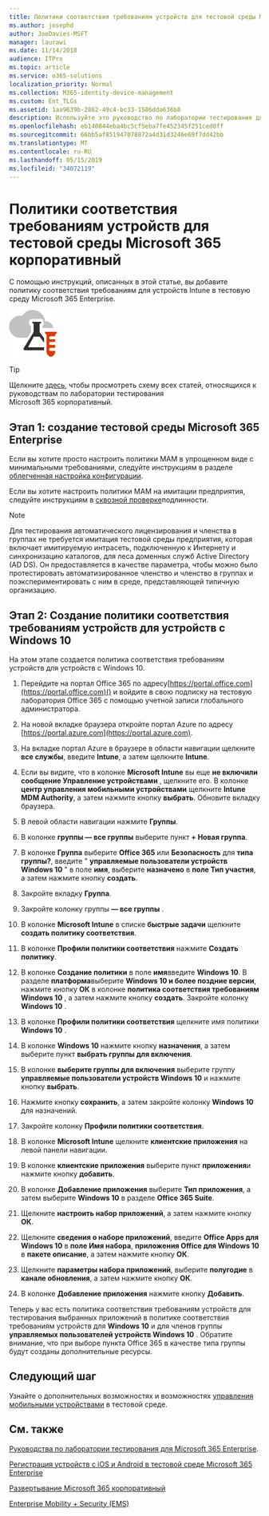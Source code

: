 ```yaml
---
title: Политики соответствия требованиям устройств для тестовой среды Microsoft 365 корпоративный
ms.author: josephd
author: JoeDavies-MSFT
manager: laurawi
ms.date: 11/14/2018
audience: ITPro
ms.topic: article
ms.service: o365-solutions
localization_priority: Normal
ms.collection: M365-identity-device-management
ms.custom: Ent_TLGs
ms.assetid: 1aa9639b-2862-49c4-bc33-1586dda636b8
description: Используйте это руководство по лаборатории тестирования для добавления политик соответствия требованиям к устройствам Intune в тестовую среду Microsoft 365 Enterprise.
ms.openlocfilehash: eb140844eba4bc5cf5eba7fe452345f251ced0ff
ms.sourcegitcommit: 66bb5af851947078872a4d31d3246e69f7dd42bb
ms.translationtype: MT
ms.contentlocale: ru-RU
ms.lasthandoff: 05/15/2019
ms.locfileid: "34072119"
---
```

# <a name="device-compliance-policies-for-your-microsoft-365-enterprise-test-environment"></a>Политики соответствия требованиям устройств для тестовой среды Microsoft 365 корпоративный

С помощью инструкций, описанных в этой статье, вы добавите политику соответствия требованиям для устройств Intune в тестовую среду Microsoft 365 Enterprise.

![Руководства по лаборатории тестирования для облака Майкрософт](media/m365-enterprise-test-lab-guides/cloud-tlg-icon.png)

> [!TIP]
> Щелкните [здесь](https://aka.ms/m365etlgstack), чтобы просмотреть схему всех статей, относящихся к руководствам по лаборатории тестирования Microsoft 365 корпоративный.

## <a name="phase-1-build-out-your-microsoft-365-enterprise-test-environment"></a>Этап 1: создание тестовой среды Microsoft 365 Enterprise

Если вы хотите просто настроить политики MAM в упрощенном виде с минимальными требованиями, следуйте инструкциям в разделе [облегченная настройка конфигурации](lightweight-base-configuration-microsoft-365-enterprise.md).
  
Если вы хотите настроить политики MAM на имитации предприятия, следуйте инструкциям в [сквозной проверке](pass-through-auth-m365-ent-test-environment.md)подлинности.
  
> [!NOTE]
> Для тестирования автоматического лицензирования и членства в группах не требуется имитация тестовой среды предприятия, которая включает имитируемую интрасеть, подключенную к Интернету и синхронизацию каталогов, для леса доменных служб Active Directory (AD DS). Он предоставляется в качестве параметра, чтобы можно было протестировать автоматизированное членство и членство в группах и поэкспериментировать с ним в среде, представляющей типичную организацию. 
>  

## <a name="phase-2-create-a-device-compliance-policy-for-windows-10-devices"></a>Этап 2: Создание политики соответствия требованиям устройств для устройств с Windows 10

На этом этапе создается политика соответствия требованиям устройств для устройств с Windows 10.
  
1. Перейдите на портал Office 365 по адресу[https://portal.office.com](https://portal.office.com)() и войдите в свою подписку на тестовую лаборатория Office 365 с помощью учетной записи глобального администратора.
    
2. На новой вкладке браузера откройте портал Azure по адресу [https://portal.azure.com](https://portal.azure.com).

3. На вкладке портал Azure в браузере в области навигации щелкните **все службы**, введите **Intune**, а затем щелкните **Intune**.
    
4. Если вы видите, что в колонке **Microsoft Intune** вы еще **не включили сообщение Управление устройствами** , щелкните его. В колонке **центр управления мобильными устройствами** щелкните **Intune MDM Authority**, а затем нажмите кнопку **выбрать**. Обновите вкладку браузера.
    
5. В левой области навигации нажмите **Группы**.
    
6. В колонке **группы — все группы** выберите пункт **+ Новая группа**.
    
7. В колонке **Группа** выберите **Office 365** или **Безопасность** для **типа группы?**, введите " **управляемые пользователи устройств Windows 10** " в поле **имя**, выберите **назначено** в **поле Тип участия**, а затем нажмите кнопку **создать**. 
    
8. Закройте вкладку **Группа**.
    
11. Закройте колонку группы **— все группы** .
    
12. В колонке **Microsoft Intune** в списке **быстрые задачи** щелкните **создать политику соответствия**.
    
13. В колонке **Профили политики соответствия** нажмите **Создать политику**.
    
14. В колонке **Создание политики** в поле **имя**введите **Windows 10**. В разделе **платформа**выберите **Windows 10 и более поздние версии**, нажмите кнопку **ОК** в колонке **политика соответствия требованиям Windows 10** , а затем нажмите кнопку **создать**. Закройте колонку **Windows 10** .
    
15. В колонке **Профили политики соответствия** щелкните имя политики **Windows 10** .
    
16. В колонке **Windows 10** нажмите кнопку **назначения**, а затем выберите пункт **выбрать группы для включения**.
    
17. В колонке **выберите группы для включения** выберите группу **управляемые пользователи устройств Windows 10** и нажмите кнопку **выбрать**.
    
18. Нажмите кнопку **сохранить**, а затем закройте колонку **Windows 10** для назначений.
    
19. Закройте колонку **Профили политики соответствия**.
    
20. В колонке **Microsoft Intune** щелкните **клиентские приложения** на левой панели навигации.
    
21. В колонке **клиентские приложения** выберите пункт **приложения**и нажмите кнопку **добавить**. 

22. В колонке **Добавление приложения** выберите **Тип приложения**, а затем выберите **Windows 10** в разделе **Office 365 Suite**.

23. Щелкните **настроить набор приложений**, а затем нажмите кнопку **ОК**.

24. Щелкните **сведения о наборе приложений**, введите **Office Apps для Windows 10** в **поле Имя набора**, **приложения Office для Windows 10** в **пакете описание**, а затем нажмите кнопку **ОК**.

25. Щелкните **параметры набора приложений**, выберите **полугодие** в **канале обновления**, а затем нажмите кнопку **ОК**.

26. В колонке **Добавление приложения** нажмите кнопку **Добавить**.

Теперь у вас есть политика соответствия требованиям устройств для тестирования выбранных приложений в политике соответствия требованиям устройств для **Windows 10** и для членов группы **управляемых пользователей устройств Windows 10** . Обратите внимание, что при выборе пункта Office 365 в качестве типа группы будут созданы дополнительные ресурсы. 
  
## <a name="next-step"></a>Следующий шаг

Узнайте о дополнительных возможностях и возможностях [управления мобильными устройствами](m365-enterprise-test-lab-guides.md#mobile-device-management) в тестовой среде.

## <a name="see-also"></a>См. также

[Руководства по лаборатории тестирования для Microsoft 365 Enterprise](m365-enterprise-test-lab-guides.md).
  
[Регистрация устройств с iOS и Android в тестовой среде Microsoft 365 Enterprise](enroll-ios-and-android-devices-in-your-microsoft-enterprise-365-dev-test-environ.md)
  
[Развертывание Microsoft 365 корпоративный](deploy-microsoft-365-enterprise.md)

[Enterprise Mobility + Security (EMS)](https://www.microsoft.com/cloud-platform/enterprise-mobility-security)
